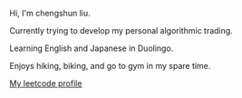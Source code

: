 Hi, I'm chengshun liu.

Currently trying to develop my personal algorithmic trading.

Learning English and Japanese in Duolingo.

Enjoys hiking, biking, and go to gym in my spare time.

[My leetcode profile](https://leetcode.com/u/adgsful/)
